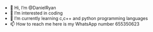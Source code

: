 - 👋 Hi, I’m @DanielRyan
- 👀 I’m interested in coding
- 🌱 I’m currently learning c,c++ and python programming languages
- 📫 How to reach me here is my WhatsApp number 655350623

<!---
DanielRyan/DanielRyan is a ✨ special ✨ repository because its `README.md` (this file) appears on your GitHub profile.
You can click the Preview link to take a look at your changes.
--->
